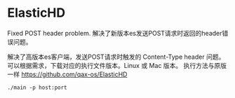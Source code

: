 # ElasticHD
Fixed POST header problem. 解决了新版本es发送POST请求时返回的header错误问题。


解决了高版本es客户端，发送POST请求时触发的 Content-Type header 问题。
可以根据需求，下载对应的执行文件版本。Linux 或 Mac 版本。
执行方法与原版一样 https://github.com/qax-os/ElasticHD
```
./main -p host:port
```
